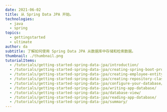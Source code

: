 ```yaml
---
date: 2021-06-02
title: 从 Spring Data JPA 开始。
technologies:
  - java
  - spring
topics:
  - gettingstarted
  - ultimate
author: da
subtitle: 了解如何使用 Spring Data JPA 从数据库中存储和检索数据。
thumbnail: ./thumbnail.png
tutorialItems:
  - /tutorials/getting-started-spring-data-jpa/introduction/
  - /tutorials/getting-started-spring-data-jpa/creating-spring-boot-project/
  - /tutorials/getting-started-spring-data-jpa/creating-employee-entity/
  - /tutorials/getting-started-spring-data-jpa/creating-repository-class/
  - /tutorials/getting-started-spring-data-jpa/configure-your-database/
  - /tutorials/getting-started-spring-data-jpa/writing-app-database/
  - /tutorials/getting-started-spring-data-jpa/database-view/
  - /tutorials/getting-started-spring-data-jpa/reading-app-database/
  - /tutorials/getting-started-spring-data-jpa/summary/
---
```



